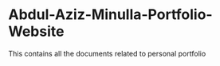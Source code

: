 # Abdul-Aziz-Minulla-Portfolio-Website
This contains all the documents related to personal portfolio
